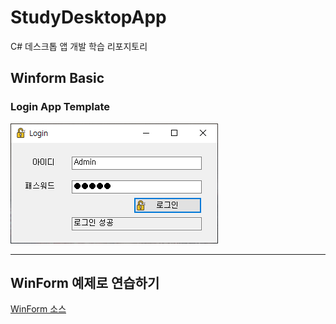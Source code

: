 # StudyDesktopApp
C# 데스크톱 앱 개발 학습 리포지토리

## Winform Basic

### Login App Template
![로그인 성공 이미지](images/img_20210309_170357_001.png)

-----------
## WinForm 예제로 연습하기


[WinForm 소스](WinForm)
